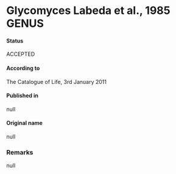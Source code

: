 # Glycomyces Labeda et al., 1985 GENUS

#### Status
ACCEPTED

#### According to
The Catalogue of Life, 3rd January 2011

#### Published in
null

#### Original name
null

### Remarks
null